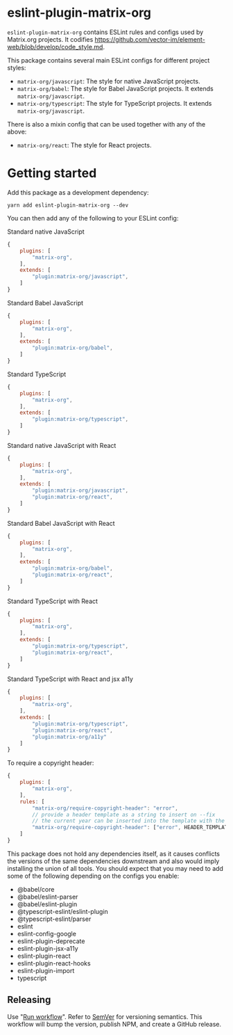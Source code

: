 # eslint-plugin-matrix-org

`eslint-plugin-matrix-org` contains ESLint rules and configs used by Matrix.org
projects. It codifies
https://github.com/vector-im/element-web/blob/develop/code_style.md.

This package contains several main ESLint configs for different project styles:

- `matrix-org/javascript`: The style for native JavaScript projects.
- `matrix-org/babel`: The style for Babel JavaScript projects. It extends
  `matrix-org/javascript`.
- `matrix-org/typescript`: The style for TypeScript projects. It extends
  `matrix-org/javascript`.

There is also a mixin config that can be used together with any of the above:

- `matrix-org/react`: The style for React projects.

# Getting started

Add this package as a development dependency:

```
yarn add eslint-plugin-matrix-org --dev
```

You can then add any of the following to your ESLint config:

Standard native JavaScript
```js
{
    plugins: [
        "matrix-org",
    ],
    extends: [
        "plugin:matrix-org/javascript",
    ]
}
```

Standard Babel JavaScript
```js
{
    plugins: [
        "matrix-org",
    ],
    extends: [
        "plugin:matrix-org/babel",
    ]
}
```

Standard TypeScript
```js
{
    plugins: [
        "matrix-org",
    ],
    extends: [
        "plugin:matrix-org/typescript",
    ]
}
```

Standard native JavaScript with React
```js
{
    plugins: [
        "matrix-org",
    ],
    extends: [
        "plugin:matrix-org/javascript",
        "plugin:matrix-org/react",
    ]
}
```

Standard Babel JavaScript with React
```js
{
    plugins: [
        "matrix-org",
    ],
    extends: [
        "plugin:matrix-org/babel",
        "plugin:matrix-org/react",
    ]
}
```

Standard TypeScript with React
```js
{
    plugins: [
        "matrix-org",
    ],
    extends: [
        "plugin:matrix-org/typescript",
        "plugin:matrix-org/react",
    ]
}
```

Standard TypeScript with React and jsx a11y
```js
{
    plugins: [
        "matrix-org",
    ],
    extends: [
        "plugin:matrix-org/typescript",
        "plugin:matrix-org/react",
        "plugin:matrix-org/a11y"
    ]
}
```

To require a copyright header:
```js
{
    plugins: [
        "matrix-org",
    ],
    rules: [
        "matrix-org/require-copyright-header": "error",
        // provide a header template as a string to insert on --fix
        // the current year can be inserted into the template with the placeholder `%%CURRENT_YEAR%%`
        "matrix-org/require-copyright-header": ["error", HEADER_TEMPLATE]
    ]
}
```


This package does not hold any dependencies itself, as it causes conflicts the
versions of the same dependencies downstream and also would imply installing the
union of all tools. You should expect that you may need to add some of the
following depending on the configs you enable:

* @babel/core
* @babel/eslint-parser
* @babel/eslint-plugin
* @typescript-eslint/eslint-plugin
* @typescript-eslint/parser
* eslint
* eslint-config-google
* eslint-plugin-deprecate
* eslint-plugin-jsx-a11y
* eslint-plugin-react
* eslint-plugin-react-hooks
* eslint-plugin-import
* typescript

## Releasing

Use "[Run workflow](https://github.com/matrix-org/eslint-plugin-matrix-org/actions/workflows/release.yaml)".
Refer to [SemVer](https://semver.org/) for versioning semantics.
This workflow will bump the version, publish NPM, and create a GitHub release.
